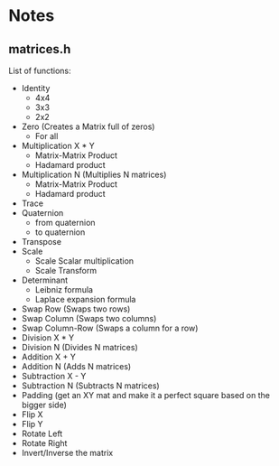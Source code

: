 # Notes

## matrices.h

List of functions:

- Identity
    - 4x4
    - 3x3
    - 2x2
- Zero (Creates a Matrix full of zeros)
    - For all
- Multiplication X * Y
    - Matrix-Matrix Product
    - Hadamard product
- Multiplication N (Multiplies N matrices)
    - Matrix-Matrix Product
    - Hadamard product
- Trace
- Quaternion
    - from quaternion
    - to quaternion
- Transpose
- Scale
    - Scale Scalar multiplication
    - Scale Transform
- Determinant
    - Leibniz formula
    - Laplace expansion formula
- Swap Row (Swaps two rows)
- Swap Column (Swaps two columns)
- Swap Column-Row (Swaps a column for a row)
- Division X * Y
- Division N (Divides N matrices)
- Addition X + Y
- Addition N (Adds N matrices)
- Subtraction X - Y
- Subtraction N (Subtracts N matrices)
- Padding (get an XY mat and make it a perfect square based on the bigger side)
- Flip X
- Flip Y
- Rotate Left
- Rotate Right
- Invert/Inverse the matrix

